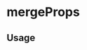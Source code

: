<!--
!!!! Autogenerated File !!!!
This file was created by @livekit/components-docs-gen and should not be changed manually.
The contents of this file can be replaced at any time which would lead to the loss of all manual changes.
-->

# mergeProps

## Usage

<!--USAGE_INSERT_MARKER->

